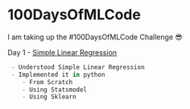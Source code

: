 # 100DaysOfMLCode

I am taking up the #100DaysOfMLCode Challenge :sunglasses:

Day 1 - [Simple Linear Regression](https://github.com/bksahu/100DaysOfMLCode/tree/master/1.%20Simple%20Linear%20Regression)
```python
 - Understood Simple Linear Regression
 - Implemented it in python
    - From Scratch
    - Using Statsmodel
    - Using Sklearn
```

